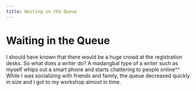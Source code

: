 ```yaml
---
title: Waiting in the Queue
---
```


# Waiting in the Queue

I should have known that there would be a huge crowd at the registration desks. So what does a writer do? A madangbal type of a writer such as myself whips out a smart phone and starts chattering to people online^^ While I was socializing with friends and family, the queue decreased quickly in size and I got to my workshop almost in time.

